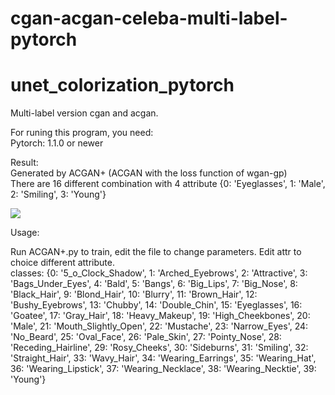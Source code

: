 # cgan-acgan-celeba-multi-label-pytorch

# unet_colorization_pytorch

Multi-label version cgan and acgan.

For runing this program, you need:  
Pytorch: 1.1.0 or newer  


Result:  
Generated by ACGAN+ (ACGAN with the loss function of wgan-gp)  
There are 16 different combination with 4 attribute {0: 'Eyeglasses', 1: 'Male', 2: 'Smiling', 3: 'Young'}  

<img src="https://github.com/zampie/cgan-acgan-celeba-multi-label-pytorch/blob/master/examples/316599.jpg"/>


Usage:

Run ACGAN+.py to train, edit the file to change parameters.
Edit attr to choice different attribute.  
classes: {0: '5_o_Clock_Shadow', 1: 'Arched_Eyebrows', 2: 'Attractive', 3: 'Bags_Under_Eyes', 4: 'Bald', 5: 'Bangs', 6: 'Big_Lips', 7: 'Big_Nose', 8: 'Black_Hair', 9: 'Blond_Hair', 10: 'Blurry', 11: 'Brown_Hair', 12: 'Bushy_Eyebrows', 13: 'Chubby', 14: 'Double_Chin', 15: 'Eyeglasses', 16: 'Goatee', 17: 'Gray_Hair', 18: 'Heavy_Makeup', 19: 'High_Cheekbones', 20: 'Male', 21: 'Mouth_Slightly_Open', 22: 'Mustache', 23: 'Narrow_Eyes', 24: 'No_Beard', 25: 'Oval_Face', 26: 'Pale_Skin', 27: 'Pointy_Nose', 28: 'Receding_Hairline', 29: 'Rosy_Cheeks', 30: 'Sideburns', 31: 'Smiling', 32: 'Straight_Hair', 33: 'Wavy_Hair', 34: 'Wearing_Earrings', 35: 'Wearing_Hat', 36: 'Wearing_Lipstick', 37: 'Wearing_Necklace', 38: 'Wearing_Necktie', 39: 'Young'}
